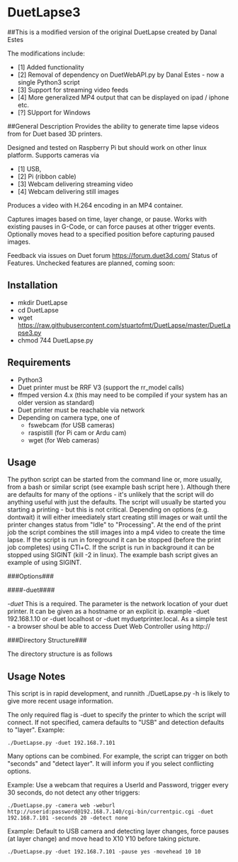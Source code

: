# DuetLapse3

##This is a modified version of the original DuetLapse created by Danal Estes

The modifications include:
- [1] Added functionality
- [2] Removal of dependency on DuetWebAPI.py by Danal Estes - now a single Python3 script
- [3] Support for streaming video feeds
- [4] More generalized MP4 output that can be displayed on ipad / iphone etc.
- [?] SUpport for Windows

##General Description
Provides the ability to generate time lapse videos from for Duet based 3D printers.

Designed and tested on Raspberry Pi but should work on other linux platform. Supports cameras via
- [1] USB,
- [2] Pi (ribbon cable)
- [3] Webcam delivering streaming video
- [4] Webcam delivering still images

Produces a video with H.264 encoding in an MP4 container. 

Captures images based on time, layer change, or pause.  Works with existing pauses in G-Code, or can force pauses at other trigger events. Optionally moves head to a specified position before capturing paused images.

Feedback via issues on Duet forum https://forum.duet3d.com/
Status of Features.  Unchecked features are planned, coming soon:

## Installation
* mkdir DuetLapse
* cd DuetLapse
* wget https://raw.githubusercontent.com/stuartofmt/DuetLapse/master/DuetLapse3.py
* chmod 744 DuetLapse.py


## Requirements 

* Python3
* Duet printer must be RRF V3 (support the rr_model calls)
* ffmped version 4.x (this may need to be compiled if your system has an older version as standard)
* Duet printer must be reachable via network
* Depending on camera type, one of
  * fswebcam (for USB cameras)
  * raspistill (for Pi cam or Ardu cam)
  * wget (for Web cameras)
  
## Usage

The python script can be started from the command line or, more usually, from a bash or similar script (see example bash script here  ).  Although there are defaults for many of the options - it's unlikely that the script will do anything useful with just the defaults.
The script will usually be started you starting a printing - but this is not critical.  Depending on options (e.g. dontwait) it will either imeediately start creating still images or wait until the printer changes status from "Idle" to "Processing".  At the end of the print job the script combines the still images into a mp4 video to create the time lapse.  If the script is run in foreground it can be stopped (before the print job completes) using CTl+C.  If the script is run in background it can be stopped using SIGINT (kill -2 <pid> in linux).  The example bash script gives an example of using SIGINT. 

###Options###

####-duet####

*-duet <ip address>*  This is a required.  The parameter <ip address> is the network location of your duet printer.  It can be given as a hostname or an explicit ip.
 example -duet 192.168.1.10 or -duet localhost or -duet myduetprinter.local.   As a simple test - a browser shoul be able to access Duet Web Controller using http://<ip address>


###Directory Structure###

The directory structure is as follows

## Usage Notes

This script is in rapid development, and runnith ./DuetLapse.py -h is likely to give more recent usage information. 

The only required flag is -duet to specify the printer to which the script will connect.  If not specified, camera defaults to "USB" and detection defaults to "layer". Example:
```
./DuetLapse.py -duet 192.168.7.101 
```

Many options can be combined.  For example, the script can trigger on both "seconds" and "detect layer". It will inform you if you select conflicting options. 

Example: Use a webcam that requires a UserId and Password, trigger every 30 seconds, do not detect any other triggers:
```
./DuetLapse.py -camera web -weburl http://userid:password@192.168.7.140/cgi-bin/currentpic.cgi -duet 192.168.7.101 -seconds 20 -detect none
```
Example: Default to USB camera and detecting layer changes, force pauses (at layer change) and move head to X10 Y10 before taking picture.
```
./DuetLapse.py -duet 192.168.7.101 -pause yes -movehead 10 10
```


  

